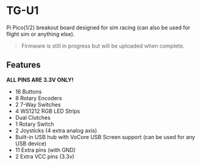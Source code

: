 # TG-U1
Pi Pico(1/2) breakout board designed for sim racing (can also be used for flight sim or anything else). 

>Firmware is still in progress but will be uploaded when complete.

## Features
**ALL PINS ARE 3.3V ONLY!**
* 16 Buttons
* 8 Rotary Encoders
* 2 7-Way Switches
* 4 WS1212 RGB LED Strips
* Dual Clutches
* 1 Rotary Switch
* 2 Joysticks (4 extra analog axis)
* Built-in USB hub with VoCore USB Screen support (can be used for any USB device)
* 11 Extra pins (with GND)
* 2 Extra VCC pins (3.3v)
